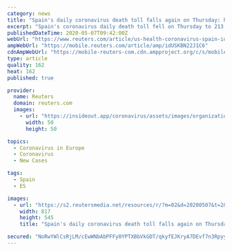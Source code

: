 ```yaml
---
category: news
title: "Spain's daily coronavirus death toll falls again on Thursday: health ministry"
excerpt: "Spain's coronavirus daily death toll fell on Thursday to 213 down from 244 the day before, the health ministry reported."
publishedDateTime: 2020-05-07T09:42:00Z
webUrl: "https://www.reuters.com/article/us-health-coronavirus-spain-idUSKBN22J1C6"
ampWebUrl: "https://mobile.reuters.com/article/amp/idUSKBN22J1C6"
cdnAmpWebUrl: "https://mobile-reuters-com.cdn.ampproject.org/c/s/mobile.reuters.com/article/amp/idUSKBN22J1C6"
type: article
quality: 162
heat: 162
published: true

provider:
  name: Reuters
  domain: reuters.com
  images:
    - url: "https://insideout.app/coronavirus/assets/images/organizations/reuters.com-50x50.jpg"
      width: 50
      height: 50

topics:
  - Coronavirus in Europe
  - Coronavirus
  - New Cases

tags:
  - Spain
  - ES

images:
  - url: "https://s2.reutersmedia.net/resources/r/?m=02&d=20200507&t=2&i=1517780165&w=&fh=545px&fw=&ll=&pl=&sq=&r=LYNXMPEG460QB"
    width: 817
    height: 545
    title: "Spain's daily coronavirus death toll falls again on Thursday: health ministry"

secured: "NoRwYWlCsRjLM/cEwWNbAbPFFy0YPTXBbVkGDT/qkyfEJKryA7DEvf7n3Rpyy5WbMhyz0HmqkZaehlmnw1dgvFU7n0HJJc3QV5epvSF6f0ikk/e5FxshiP1LOzaA4txw01ulvjfJT+O6+IaKhn79eNW+HaJJbRej9ZpCz71fF3XpEQd7Ry6Eie5SeVy2kN5J+n6c8a/QO3GYx7oCfknvVtpXtTGJfDX/aM4B6tu2VWwbgc73Xl3PETSwwnvAn62IuQH7pomrGqbtjbNBXbXzQLE7lt2NkkF+MDXAhUyaxjJcZA0LmxzqrNl+4aA8KUictME/feMuNpku3hhl7ctyV+n+Db3Sb8jid9p+vrDUuCc5yjsIw99YJYLNBVK1sOXfzhOayLMBfj1etAXmd4tpWnqHsuiXy8VOi5SJBhUbvBlhWE4BY7DspXTmUhm8c3oQYFqB+NtSY9YN21BETGcmQzCGhwcntrzDOdhODuE6oqo=;MDf3BNYTkHznMUWK2VGtug=="
---
```


